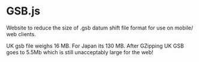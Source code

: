 # GSB.js

Website to reduce the size of .gsb datum shift file format for use on mobile/ web clients.

UK gsb file weighs 16 MB. For Japan its 130 MB. After GZipping UK GSB goes to 5.5Mb which is still unacceptably large for the web!